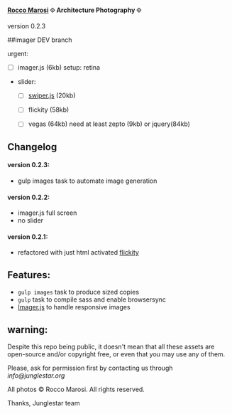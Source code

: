 #### [Rocco Marosi](http://roccomarosi.com) ⟐ Architecture Photography ⟐
version 0.2.3
 

##imager DEV branch

urgent:

- [ ] imager.js (6kb) setup: retina

- slider:
    - [ ] [swiper.js](http://www.idangero.us/swiper/) (20kb) 
    - [ ] flickity (58kb)
    - [ ] vegas (64kb) need at least zepto (9kb) or jquery(84kb)

    
 

## Changelog

#### version 0.2.3:
- gulp images task to automate image generation

#### version 0.2.2:
 - imager.js full screen
 - no slider

#### version 0.2.1:
- refactored with just html activated [flickity](http://flickity.metafizzy.co/)


## Features:

- `gulp images` task to produce sized copies
- `gulp` task to compile sass and enable browsersync
- [Imager.js](https://github.com/BBC-News/Imager.js/) to handle responsive images



## warning:

Despite this repo being public, it doesn't mean that all these assets are open-source and/or copyright free, or even that you may use any of them.

Please, ask for permission first by contacting us through _info@junglestar.org_

All photos © Rocco Marosi. All rights reserved.

Thanks, Junglestar team
